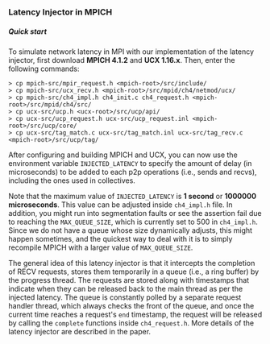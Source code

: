 ### Latency Injector in MPICH

##### Quick start
To simulate network latency in MPI with our implementation of the latency injector, first download __MPICH 4.1.2__ and __UCX 1.16.x__. Then, enter the following commands:
```console
> cp mpich-src/mpir_request.h <mpich-root>/src/include/
> cp mpich-src/ucx_recv.h <mpich-root>/src/mpid/ch4/netmod/ucx/
> cp mpich-src/ch4_impl.h ch4_init.c ch4_request.h <mpich-root>/src/mpid/ch4/src/
> cp ucx-src/ucp.h <ucx-root>/src/ucp/api/
> cp ucx-src/ucp_request.h ucx-src/ucp_request.inl <mpich-root>/src/ucp/core/
> cp ucx-src/tag_match.c ucx-src/tag_match.inl ucx-src/tag_recv.c <mpich-root>/src/ucp/tag/
```
After configuring and building MPICH and UCX, you can now use the environment variable `INJECTED_LATENCY` to specify the amount of delay (in microseconds) to be added to each p2p operations (i.e., sends and recvs), including the ones used in collectives.

Note that the maximum value of `INJECTED_LATENCY` is __1 second__ or __1000000 microseconds__. This value can be adjusted inside `ch4_impl.h` file. In addition, you might run into segmentation faults or see the assertion fail due to reaching the `MAX_QUEUE_SIZE`, which is currently set to 500 in `ch4_impl.h`. Since we do not have a queue whose size dynamically adjusts, this might happen sometimes, and the quickest way to deal with it is to simply recompile MPICH with a larger value of `MAX_QUEUE_SIZE`.

The general idea of this latency injector is that it intercepts the completion of RECV requests, stores them temporarily in a queue (i.e., a ring buffer) by the progress thread. The requests are stored along with timestamps that indicate when they can be released back to the main thread as per the injected latency. The queue is constantly polled by a separate request handler thread, which always checks the front of the queue, and once the current time reaches a request's `end` timestamp, the request will be released by calling the `complete` functions inside `ch4_request.h`. More details of the latency injector are described in the paper.

